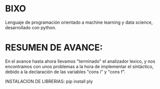 # BIXO
Lenguaje de programación orientado a machine learning y data science, desarrollado con python.

# RESUMEN DE AVANCE:
En el avance hasta ahora llevamos "terminado" el analizador lexico, y nos encontramos con unos problemas a la hora de implementar el sintáctico, debido a la declaración de las variables "cons i" y "cons f".



INSTALACION DE LIBRERIAS:
pip install ply
